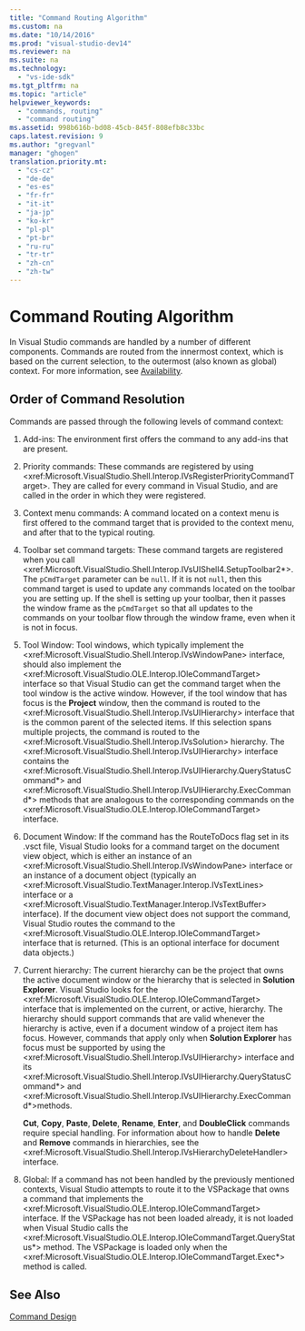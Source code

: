 ```yaml
---
title: "Command Routing Algorithm"
ms.custom: na
ms.date: "10/14/2016"
ms.prod: "visual-studio-dev14"
ms.reviewer: na
ms.suite: na
ms.technology: 
  - "vs-ide-sdk"
ms.tgt_pltfrm: na
ms.topic: "article"
helpviewer_keywords: 
  - "commands, routing"
  - "command routing"
ms.assetid: 998b616b-bd08-45cb-845f-808efb8c33bc
caps.latest.revision: 9
ms.author: "gregvanl"
manager: "ghogen"
translation.priority.mt: 
  - "cs-cz"
  - "de-de"
  - "es-es"
  - "fr-fr"
  - "it-it"
  - "ja-jp"
  - "ko-kr"
  - "pl-pl"
  - "pt-br"
  - "ru-ru"
  - "tr-tr"
  - "zh-cn"
  - "zh-tw"
---
```

# Command Routing Algorithm
In Visual Studio commands are handled by a number of different components. Commands are routed from the innermost context, which is based on the current selection, to the outermost (also known as global) context. For more information, see [Availability](../extensibility/command-availability.md).  
  
## Order of Command Resolution  
 Commands are passed through the following levels of command context:  
  
1.  Add-ins: The environment first offers the command to any add-ins that are present.  
  
2.  Priority commands: These commands are registered by using \<xref:Microsoft.VisualStudio.Shell.Interop.IVsRegisterPriorityCommandTarget>. They are called for every command in Visual Studio, and are called in the order in which they were registered.  
  
3.  Context menu commands: A command located on a context menu is first offered to the command target that is provided to the context menu, and after that to the typical routing.  
  
4.  Toolbar set command targets: These command targets are registered when you call \<xref:Microsoft.VisualStudio.Shell.Interop.IVsUIShell4.SetupToolbar2*>. The `pCmdTarget` parameter can be `null`. If it is not `null`, then this command target is used to update any commands located on the toolbar you are setting up. If the shell is setting up your toolbar, then it passes the window frame as the `pCmdTarget` so that all updates to the commands on your toolbar flow through the window frame, even when it is not in focus.  
  
5.  Tool Window: Tool windows, which typically implement the \<xref:Microsoft.VisualStudio.Shell.Interop.IVsWindowPane> interface, should also implement the \<xref:Microsoft.VisualStudio.OLE.Interop.IOleCommandTarget> interface so that Visual Studio can get the command target when the tool window is the active window. However, if the tool window that has focus is the **Project** window, then the command is routed to the \<xref:Microsoft.VisualStudio.Shell.Interop.IVsUIHierarchy> interface that is the common parent of the selected items. If this selection spans multiple projects, the command is routed to the \<xref:Microsoft.VisualStudio.Shell.Interop.IVsSolution> hierarchy. The \<xref:Microsoft.VisualStudio.Shell.Interop.IVsUIHierarchy> interface contains the \<xref:Microsoft.VisualStudio.Shell.Interop.IVsUIHierarchy.QueryStatusCommand*> and \<xref:Microsoft.VisualStudio.Shell.Interop.IVsUIHierarchy.ExecCommand*> methods that are analogous to the corresponding commands on the \<xref:Microsoft.VisualStudio.OLE.Interop.IOleCommandTarget> interface.  
  
6.  Document Window: If the command has the RouteToDocs flag set in its .vsct file, Visual Studio looks for a command target on the document view object, which is either an instance of an \<xref:Microsoft.VisualStudio.Shell.Interop.IVsWindowPane> interface or an instance of a document object (typically an \<xref:Microsoft.VisualStudio.TextManager.Interop.IVsTextLines> interface or a \<xref:Microsoft.VisualStudio.TextManager.Interop.IVsTextBuffer> interface). If the document view object does not support the command, Visual Studio routes the command to the \<xref:Microsoft.VisualStudio.OLE.Interop.IOleCommandTarget> interface that is returned. (This is an optional interface for document data objects.)  
  
7.  Current hierarchy: The current hierarchy can be the project that owns the active document window or the hierarchy that is selected in **Solution Explorer**. Visual Studio looks for the \<xref:Microsoft.VisualStudio.OLE.Interop.IOleCommandTarget> interface that is implemented on the current, or active, hierarchy. The hierarchy should support commands that are valid whenever the hierarchy is active, even if a document window of a project item has focus. However, commands that apply only when **Solution Explorer** has focus must be supported by using the \<xref:Microsoft.VisualStudio.Shell.Interop.IVsUIHierarchy> interface and its \<xref:Microsoft.VisualStudio.Shell.Interop.IVsUIHierarchy.QueryStatusCommand*> and \<xref:Microsoft.VisualStudio.Shell.Interop.IVsUIHierarchy.ExecCommand*>methods.  
  
     **Cut**, **Copy**, **Paste**, **Delete**, **Rename**, **Enter**, and **DoubleClick** commands require special handling. For information about how to handle **Delete** and **Remove** commands in hierarchies, see the \<xref:Microsoft.VisualStudio.Shell.Interop.IVsHierarchyDeleteHandler> interface.  
  
8.  Global: If a command has not been handled by the previously mentioned contexts, Visual Studio attempts to route it to the VSPackage that owns a command that implements the \<xref:Microsoft.VisualStudio.OLE.Interop.IOleCommandTarget> interface. If the VSPackage has not been loaded already, it is not loaded when Visual Studio calls the \<xref:Microsoft.VisualStudio.OLE.Interop.IOleCommandTarget.QueryStatus*> method. The VSPackage is loaded only when the \<xref:Microsoft.VisualStudio.OLE.Interop.IOleCommandTarget.Exec*> method is called.  
  
## See Also  
 [Command Design](../extensibility/command-design.md)
